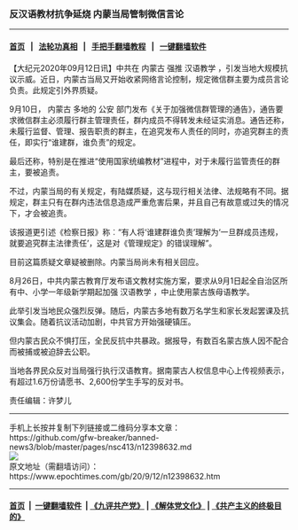### 反汉语教材抗争延烧 内蒙当局管制微信言论
------------------------

#### [首页](https://github.com/gfw-breaker/banned-news3/blob/master/README.md) &nbsp;&nbsp;|&nbsp;&nbsp; [法轮功真相](https://github.com/begood0513/basic/blob/master/README.md)  &nbsp;&nbsp;|&nbsp;&nbsp; [手把手翻墙教程](https://github.com/gfw-breaker/guides/wiki)  &nbsp;&nbsp;|&nbsp;&nbsp; [一键翻墙软件](https://github.com/gfw-breaker/nogfw/blob/master/README.md)  



<div><p>
 【大纪元2020年09月12日讯】中共在
 <ok href="https://www.epochtimes.com/gb/tag/%E5%86%85%E8%92%99%E5%8F%A4.html">
  内蒙古
 </ok>
 强推
 <ok href="https://www.epochtimes.com/gb/tag/%E6%B1%89%E8%AF%AD%E6%95%99%E5%AD%A6.html">
  汉语教学
 </ok>
 ，引发当地大规模抗议示威。近日，内蒙古当局又开始收紧网络言论控制，规定微信群主要为成员言论负责。此规定引外界质疑。
</p>
<p>
 9月10日，
 <ok href="https://www.epochtimes.com/gb/tag/%E5%86%85%E8%92%99%E5%8F%A4.html">
  内蒙古
 </ok>
 多地的
 <ok href="https://www.epochtimes.com/gb/tag/%E5%85%AC%E5%AE%89.html">
  公安
 </ok>
 部门发布《关于加强微信群管理的通告》，通告要求微信群主必须履行群主管理责任，群内成员不得转发未经证实消息。通告还称，未履行监督、管理、报告职责的群主，在追究发布人责任的同时，亦追究群主的责任，即实行“谁建群，谁负责”的规定。
</p>
<p>
 最后还称，特别是在推进“使用国家统编教材”进程中，对于未履行监管责任的群主，要被追责。
</p>
<p>
 不过，内蒙当局的有关规定，有陆媒质疑，这与现行相关法律、法规略有不同。据规定，群主只有在群内违法信息造成严重危害后果，并且自己有故意或过失的情况下，才会被追责。
</p>
<p>
 该报道更引述《检察日报》称︰“有人将‘谁建群谁负责’理解为‘一旦群成员违规，就要追究群主法律责任’，这是对《管理规定》的错误理解”。
</p>
<p>
 目前这篇质疑文章疑被删除。内蒙当局尚未有相关回应。
</p>
<p>
 8月26日，中共内蒙古教育厅发布语文教材实施方案，要求从9月1日起全自治区所有中、小学一年级新学期起加强
 <ok href="https://www.epochtimes.com/gb/tag/%E6%B1%89%E8%AF%AD%E6%95%99%E5%AD%A6.html">
  汉语教学
 </ok>
 ，中止使用蒙古族母语教学。
</p>
<p>
 此举引发当地民众强烈反弹。随后，内蒙古多地有数万名学生和家长发起罢课及抗议集会。随着抗议活动加剧，中共官方开始强硬镇压。
</p>
<p>
 但内蒙古民众不惧打压，全民反抗中共暴政。据报导，有数百名蒙古族人因不配合而被捕或被迫辞去公职。
</p>
<p>
 当地各界民众反对当局强行执行汉语教育。据南蒙古人权信息中心上传视频表示，有超过1.6万份请愿书、2,600份学生手写的反对书。
</p>
<p>
 责任编辑：许梦儿
</p>
</div>
<hr/>
手机上长按并复制下列链接或二维码分享本文章：<br/>
https://github.com/gfw-breaker/banned-news3/blob/master/pages/nsc413/n12398632.md <br/>
<a href='https://github.com/gfw-breaker/banned-news3/blob/master/pages/nsc413/n12398632.md'><img src='https://github.com/gfw-breaker/banned-news3/blob/master/pages/nsc413/n12398632.md.png'/></a> <br/>
原文地址（需翻墙访问）：https://www.epochtimes.com/gb/20/9/12/n12398632.htm


------------------------
#### [首页](https://github.com/gfw-breaker/banned-news3/blob/master/README.md) &nbsp;|&nbsp; [一键翻墙软件](https://github.com/gfw-breaker/nogfw/blob/master/README.md) &nbsp;| [《九评共产党》](https://github.com/gfw-breaker/9ping.md/blob/master/README.md#九评之一评共产党是什么) | [《解体党文化》](https://github.com/gfw-breaker/jtdwh.md/blob/master/README.md) | [《共产主义的终极目的》](https://github.com/gfw-breaker/gczydzjmd.md/blob/master/README.md)


<img src='http://gfw-breaker.win/banned-news3/pages/nsc413/n12398632.md' width='0px' height='0px'/>